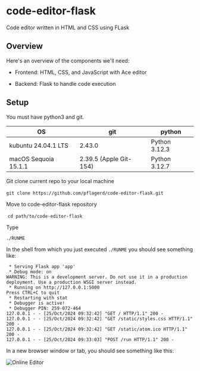 # code-editor-flask
Code editor written in HTML and CSS using FLask

## Overview
Here's an overview of the components we'll need:

- Frontend: HTML, CSS, and JavaScript with Ace editor

- Backend: Flask to handle code execution

  

## Setup
You must have python3 and git.

| OS | git | python |
| -------- | -------- | -------- |
| kubuntu 24.04.1 LTS   | 2.43.0   | Python 3.12.3   |
| macOS Sequoia 15.1.1   | 2.39.5 (Apple Git-154)   | Python 3.12.7   |

Git clone current repo to your local machine

​	`git clone https://github.com/pflagerd/code-editor-flask.git`

Move to code-editor-flask repository

​	`cd path/to/code-editor-flask`

Type

```commandline
./RUNME
```

In the shell from which you just executed `./RUNME` you should see something like:
```
 * Serving Flask app 'app'
 * Debug mode: on
WARNING: This is a development server. Do not use it in a production deployment. Use a production WSGI server instead.
 * Running on http://127.0.0.1:5000
Press CTRL+C to quit
 * Restarting with stat
 * Debugger is active!
 * Debugger PIN: 259-072-464
127.0.0.1 - - [25/Oct/2024 09:32:42] "GET / HTTP/1.1" 200 -
127.0.0.1 - - [25/Oct/2024 09:32:42] "GET /static/styles.css HTTP/1.1" 200 -
127.0.0.1 - - [25/Oct/2024 09:32:42] "GET /static/atom.ico HTTP/1.1" 200 -
127.0.0.1 - - [25/Oct/2024 09:33:03] "POST /run HTTP/1.1" 200 -
```

In a new browser window or tab, you should see something like this:

![Online Editor](https://github.com/user-attachments/assets/b2646db1-d179-4a7a-9c33-c5920558a2a0)
